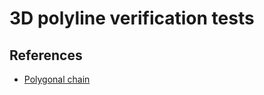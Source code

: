 # 3D polyline verification tests

## References
- [Polygonal chain](https://en.wikipedia.org/wiki/Polygonal_chain)
